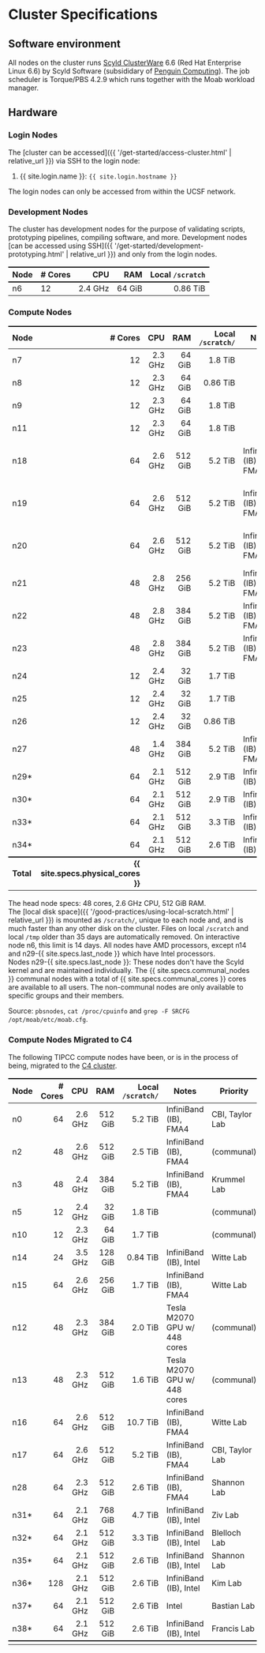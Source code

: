 # Cluster Specifications

## Software environment

All nodes on the cluster runs [Scyld ClusterWare] 6.6 (Red Hat Enterprise Linux 6.6) by Scyld Software (subsididary of [Penguin Computing]).
The job scheduler is Torque/PBS 4.2.9 which runs together with the Moab workload manager.


## Hardware

### Login Nodes

The [cluster can be accessed]({{ '/get-started/access-cluster.html' | relative_url }}) via SSH to the login node:

1. {{ site.login.name  }}: `{{ site.login.hostname }}`

The login nodes can only be accessed from within the UCSF network.


### Development Nodes

The cluster has development nodes for the purpose of validating scripts, prototyping pipelines, compiling software, and more.  Development nodes [can be accessed using SSH]({{ '/get-started/development-prototyping.html' | relative_url }}) and only from the login nodes.

Node      | # Cores |       CPU |       RAM |  Local `/scratch` |
----------|---------|----------:|----------:|------------------:|
n6        |      12 |   2.4 GHz |    64 GiB |          0.86 TiB |


### Compute Nodes

Node  | # Cores |    CPU  |     RAM | Local `/scratch/` | Notes                        | Priority
------|--------:|--------:|--------:|------------------:|------------------------------|--------------------------------------------
n7    |      12 | 2.3 GHz |  64 GiB |           1.8 TiB |                              | (communal)
n8    |      12 | 2.3 GHz |  64 GiB |          0.86 TiB |                              | (communal)
n9    |      12 | 2.3 GHz |  64 GiB |           1.8 TiB |                              | (communal)
n11   |      12 | 2.3 GHz |  64 GiB |           1.8 TiB |                              | (communal)
n18   |      64 | 2.6 GHz | 512 GiB |           5.2 TiB | InfiniBand (IB), FMA4        | Diaz Lab, Costello Lab, Fung Lab, Song Lab
n19   |      64 | 2.6 GHz | 512 GiB |           5.2 TiB | InfiniBand (IB), FMA4        | Diaz Lab, Costello Lab, Fung Lab, Song Lab
n20   |      64 | 2.6 GHz | 512 GiB |           5.2 TiB | InfiniBand (IB), FMA4        | Diaz Lab, Costello Lab, Fung Lab, Song Lab
n21   |      48 | 2.8 GHz | 256 GiB |           5.2 TiB | InfiniBand (IB), FMA4        | Bandyopadhyay Lab
n22   |      48 | 2.8 GHz | 384 GiB |           5.2 TiB | InfiniBand (IB), FMA4        | Molinaro Lab
n23   |      48 | 2.8 GHz | 384 GiB |           5.2 TiB | InfiniBand (IB), FMA4        | Molinaro Lab
n24   |      12 | 2.4 GHz |  32 GiB |           1.7 TiB |                              | (communal)
n25   |      12 | 2.4 GHz |  32 GiB |           1.7 TiB |                              | (communal)
n26   |      12 | 2.4 GHz |  32 GiB |          0.86 TiB |                              | (communal)
n27   |      48 | 1.4 GHz | 384 GiB |           5.2 TiB | InfiniBand (IB), FMA4        | Costello Lab
n29\* |      64 | 2.1 GHz | 512 GiB |           2.9 TiB | InfiniBand (IB), Intel       | Krummel Lab
n30\* |      64 | 2.1 GHz | 512 GiB |           2.9 TiB | InfiniBand (IB), Intel       | Kriegstein Lab
n33\* |      64 | 2.1 GHz | 512 GiB |           3.3 TiB | InfiniBand (IB), Intel       | Diaz Lab
n34\* |      64 | 2.1 GHz | 512 GiB |           2.6 TiB | InfiniBand (IB), Intel       | Krummel Lab
**Total** | **{{ site.specs.physical_cores }}** | | |   |                              |

The head node specs: 48 cores, 2.6 GHz CPU, 512 GiB RAM.  
The [local disk space]({{ '/good-practices/using-local-scratch.html' | relative_url }}) is mounted as `/scratch/`, unique to each node and, and is much faster than any other disk on the cluster.  Files on local `/scratch` and local `/tmp` older than 35 days are automatically removed.  On interactive node n6, this limit is 14 days. 
All nodes have AMD processors, except n14 and n29-{{ site.specs.last_node }} which have Intel processors.  
Nodes n29-{{ site.specs.last_node }}: These nodes don't have the Scyld kernel and are maintained individually.
The {{ site.specs.communal_nodes }} communal nodes with a total of {{ site.specs.communal_cores }} cores are available to all users. The non-communal nodes are only available to specific groups and their members.

Source: `pbsnodes`, `cat /proc/cpuinfo` and `grep -F SRCFG /opt/moab/etc/moab.cfg`.


### Compute Nodes Migrated to C4

The following TIPCC compute nodes have been, or is in the process of being, migrated to the [C4 cluster](https://ucsf-cbi.github.io/c4/).


Node | # Cores |    CPU  |     RAM | Local `/scratch/` | Notes                       | Priority
-----|--------:|--------:|--------:|-----------------:|------------------------------|---------------------------------------
n0   |      64 | 2.6 GHz | 512 GiB |          5.2 TiB | InfiniBand (IB), FMA4        | CBI, Taylor Lab
n2   |      48 | 2.6 GHz | 512 GiB |          2.5 TiB | InfiniBand (IB), FMA4        | (communal)
n3   |      48 | 2.4 GHz | 384 GiB |          5.2 TiB | InfiniBand (IB), FMA4        | Krummel Lab
n5   |      12 | 2.4 GHz |  32 GiB |          1.8 TiB |                              | (communal)
n10  |      12 | 2.3 GHz |  64 GiB |          1.7 TiB |                              | (communal)
n14  |      24 | 3.5 GHz | 128 GiB |         0.84 TiB | InfiniBand (IB), Intel       | Witte Lab
n15  |      64 | 2.6 GHz | 256 GiB |          1.7 TiB | InfiniBand (IB), FMA4        | Witte Lab
n12  |      48 | 2.3 GHz | 384 GiB |          2.0 TiB | Tesla M2070 GPU w/ 448 cores | (communal)
n13  |      48 | 2.3 GHz | 512 GiB |          1.6 TiB | Tesla M2070 GPU w/ 448 cores | (communal)
n16  |      64 | 2.6 GHz | 512 GiB |         10.7 TiB | InfiniBand (IB), FMA4        | Witte Lab
n17  |      64 | 2.6 GHz | 512 GiB |          5.2 TiB | InfiniBand (IB), FMA4        | CBI, Taylor Lab
n28  |      64 | 2.3 GHz | 512 GiB |         2.6 TiB  | InfiniBand (IB), FMA4        | Shannon Lab
n31* |      64 | 2.1 GHz | 768 GiB |          4.7 TiB | InfiniBand (IB), Intel       | Ziv Lab
n32* |      64 | 2.1 GHz | 512 GiB |          3.3 TiB | InfiniBand (IB), Intel       | Blelloch Lab
n35* |      64 | 2.1 GHz | 512 GiB |          2.6 TiB | InfiniBand (IB), Intel       | Shannon Lab
n36* |     128 | 2.1 GHz | 512 GiB |          2.6 TiB | InfiniBand (IB), Intel       | Kim Lab
n37* |      64 | 2.1 GHz | 512 GiB |          2.6 TiB | Intel                        | Bastian Lab
n38* |      64 | 2.1 GHz | 512 GiB |          2.6 TiB | InfiniBand (IB), Intel       | Francis Lab
     |         |         |         |                  |                              |


<style>
table {
  margin-top: 2ex;
  margin-bottom: 2ex;
}
tr:last-child { border-top: 2px solid #000; }
</style>

[Scyld ClusterWare]: https://www.penguincomputing.com/solutions/scyld-clusterware/
[Penguin Computing]: https://en.wikipedia.org/wiki/Penguin_Computing

